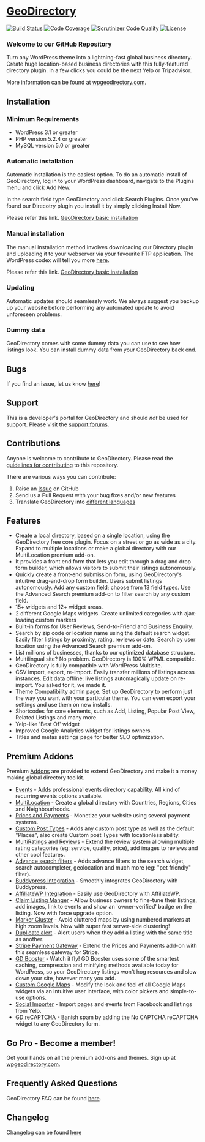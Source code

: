 # [GeoDirectory](http://wpgeodirectory.com/) #
[![Build Status](https://scrutinizer-ci.com/g/GeoDirectory/geodirectory/badges/build.png?b=master)](https://scrutinizer-ci.com/g/GeoDirectory/geodirectory/?branch=master) [![Code Coverage](https://scrutinizer-ci.com/g/GeoDirectory/geodirectory/badges/coverage.png?b=master)](https://scrutinizer-ci.com/g/GeoDirectory/geodirectory/?branch=master) [![Scrutinizer Code Quality](https://scrutinizer-ci.com/g/GeoDirectory/geodirectory/badges/quality-score.png?b=master)](https://scrutinizer-ci.com/g/GeoDirectory/geodirectory/?branch=master) [![License](https://img.shields.io/badge/license-GPL--2.0%2B-red.svg)](https://github.com/GeoDirectory/geodirectory/blob/master/license.txt)

### Welcome to our GitHub Repository

Turn any WordPress theme into a lightning-fast global business directory. Create huge location-based business directories with this fully-featured directory plugin. In a few clicks you could be the next Yelp or Tripadvisor.

More information can be found at [wpgeodirectory.com](http://wpgeodirectory.com/).

## Installation ##

### Minimum Requirements ###

* WordPress 3.1 or greater
* PHP version 5.2.4 or greater
* MySQL version 5.0 or greater

### Automatic installation ###

Automatic installation is the easiest option. To do an automatic install of GeoDirectory, log in to your WordPress dashboard, navigate to the Plugins menu and click Add New.

In the search field type GeoDirectory and click Search Plugins. Once you've found our Direcotry plugin you install it by simply clicking Install Now. 

Please refer this link. [GeoDirectory basic installation](http://wpgeodirectory.com/docs/basic-installation/)

### Manual installation ###

The manual installation method involves downloading our Directory plugin and uploading it to your webserver via your favourite FTP application. The WordPress codex will tell you more [here](http://codex.wordpress.org/Managing_Plugins#Manual_Plugin_Installation). 

Please refer this link. [GeoDirectory basic installation](http://wpgeodirectory.com/docs/basic-installation/)

### Updating ###

Automatic updates should seamlessly work. We always suggest you backup up your website before performing any automated update to avoid unforeseen problems.

### Dummy data ###

GeoDirectory comes with some dummy data you can use to see how listings look. You can install dummy data from your GeoDirectory back end. 

## Bugs ##
If you find an issue, let us know [here](https://github.com/GeoDirectory/geodirectory/issues?state=open)!

## Support ##
This is a developer's portal for GeoDirectory and should _not_ be used for support. Please visit the [support forums](https://wpgeodirectory.com/support/).

## Contributions ##
Anyone is welcome to contribute to GeoDirectory. Please read the [guidelines for contributing](https://github.com/GeoDirectory/geodirectory/blob/master/CONTRIBUTING.md) to this repository.

There are various ways you can contribute:

1. Raise an [Issue](https://github.com/GeoDirectory/geodirectory/issues) on GitHub
2. Send us a Pull Request with your bug fixes and/or new features
3. Translate GeoDirectory into [different languages](https://www.wpgeodirectory.com/translate/projects/geodirectory)

## Features ##

* Create a local directory, based on a single location, using the GeoDirectory free core plugin. Focus on a street or go as wide as a city. Expand to multiple locations or make a global directory with our MultiLocation premium add-on. 
* It provides a front end form that lets you edit through a drag and drop form builder, which allows visitors to submit their listings autonomously. 
* Quickly create a front-end submission form, using GeoDirectory's intuitive drag-and-drop form builder. Users submit listings autonomously. Add any custom field; choose from 13 field types. Use the Advanced Search premium add-on to filter search by any custom field.
* 15+ widgets and 12+ widget areas.
* 2 different Google Maps widgets. Create unlimited categories with ajax-loading custom markers
* Built-in forms for User Reviews, Send-to-Friend and Business Enquiry.
* Search by zip code or location name using the default search widget. Easily filter listings by proximity, rating, reviews or date. Search by user location using the Advanced Search premium add-on.
* List millions of businesses, thanks to our optimized database structure.
* Multilingual site? No problem. GeoDirectory is 100% WPML compatible.
* GeoDirectory is fully compatible with WordPress Multisite.
* CSV import, export, re-import. Easily transfer millions of listings across instances. Edit data offline: live listings automagically update on re-import. You asked for it, we made it.
* Theme Compatibility admin page. Set up GeoDirectory to perform just the way you want with your particular theme. You can even export your settings and use them on new installs.
* Shortcodes for core elements, such as Add, Listing, Popular Post View, Related Listings and many more.
* Yelp-like 'Best Of' widget
* Improved Google Analytics widget for listings owners.
* Titles and metas settings page for better SEO optimization.

## Premium Addons ##

Premium [Addons](http://wpgeodirectory.com/addons/ "Premium addons for GeoDirectory") are provided to extend GeoDirectory and make it a money making global directory toolkit.

* [Events](http://wpgeodirectory.com/addons/events/ "Adds an events manager to your directory") - Adds professional events directory capability. All kind of recurring events options available.
* [MultiLocation](http://wpgeodirectory.com/addons/multilocation/ "Allows to create a global directory") - Create a global directory with Countries, Regions, Cities and Neighbourhoods.
* [Prices and Payments](http://wpgeodirectory.com/addons/prices-and-payments/ "Allows to monetize your directory") - Monetize your website using several payment systems. 
* [Custom Post Types](http://wpgeodirectory.com/addons/custom-post-types/ "Allows to extend your directory categorization") - Adds any custom post type as well as the default "Places", also create Custom post Types with locationless ability. 
* [MultiRatings and Reviews](http://wpgeodirectory.com/addons/multiratings-and-reviews/ "Allows you to extend your rating and reviews categorization") - Extend the review system allowing multiple rating categories (eg: service, quality, price), add images to reviews and other cool features.
* [Advance search filters](http://wpgeodirectory.com/addons/advanced-search-filters/ "Allows you to extended search with custom filters") - Adds advance filters to the search widget, search autocompleter, geolocation and much more (eg: "pet friendly" filter).
* [Buddypress Integration](http://wpgeodirectory.com/addons/buddypress-integration/ "integrates Buddypress with GeoDirectory") - Smoothly integrates GeoDirectory with Buddypress.
* [AffiliateWP Integration](http://wpgeodirectory.com/addons/affiliatewp-integration/ "integrates AffiliateWP with GeoDirectory") - Easily use GeoDirectory with AffiliateWP.
* [Claim Listing Manger](http://wpgeodirectory.com/addons/claim-manager/ "Allows users to claim their business") - Allow business owners to fine-tune their listings, add images, link to events and show an 'owner-verified' badge on the listing. Now with force upgrade option.
* [Marker Cluster](http://wpgeodirectory.com/addons/marker-cluster/ "To avoid overcrowded maps") - Avoid cluttered maps by using numbered markers at high zoom levels. Now with super fast server-side clustering!
* [Duplicate alert](http://wpgeodirectory.com/addons/ajax-duplicate-alert/ "Listing already exists?") - Alert users when they add a listing with the same title as another.
* [Stripe Payment Gateway](http://wpgeodirectory.com/addons/stripe-payment-gateway/ "Extend Prices and Payments with Stripe Payment Geteway") -  Extend the Prices and Payments add-on with this seamless gateway for Stripe.
* [GD Booster](http://wpgeodirectory.com/addons/gd-booster/ "Caching plugin for GeoDirectory") - Watch it fly! GD Booster uses some of the smartest caching, compression and minifying methods available today for WordPress, so your GeoDirectory listings won't hog resources and slow down your site, however many you add. 
* [Custom Google Maps](http://wpgeodirectory.com/addons/custom-google-maps/ "Customize your maps look and feel") - Modify the look and feel of all Google Maps widgets via an intuitive user interface, with color pickers and simple-to-use options.
* [Social Importer](http://wpgeodirectory.com/addons/social-importer/ "Import listings from Facebook and Yelp!") -  Import pages and events from Facebook and listings from Yelp.
* [GD reCAPTCHA](http://wpgeodirectory.com/addons/gd-recaptcha/ "Stop spammers!") - Banish spam by adding the No CAPTCHA reCAPTCHA widget to any GeoDirectory form.


## Go Pro - Become a member! ##

Get your hands on all the premium add-ons and themes. Sign up at [wpgeodirectory.com](http://wpgeodirectory.com/ "Get GeoDirectory membership.").

## Frequently Asked Questions ##

GeoDirectory FAQ can be found [here](http://wpgeodirectory.com/faq/).

## Changelog ##

Changelog can be found [here](http://wpgeodirectory.com/change-logs/)
